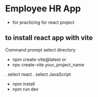 # Employee HR App
- for practicing for react project
  
## to install react app with vite
Command prompt select directory
- npm create-vite@latest
or
- npx create-vite your_project_name

. select react
. select JavaScript

- npm install
- npm run dev